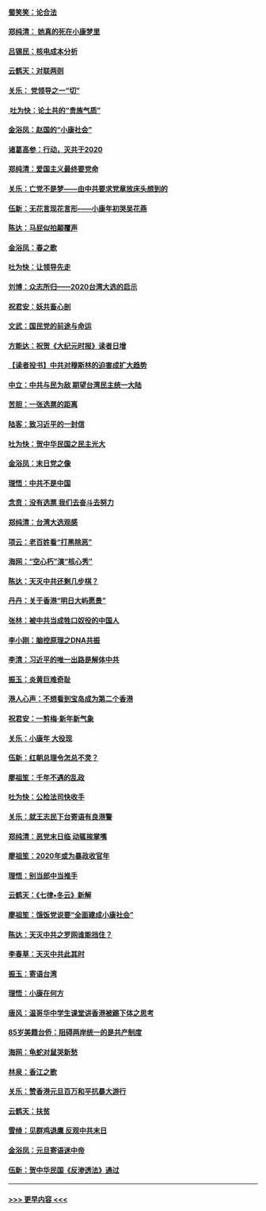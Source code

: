 #### [蜀笑笑：论合法](../pages/nsc993/n11808064.md?t=01210822) 
#### [郑纯清： 她真的死在小康梦里](../pages/nsc993/n11806623.md?t=01210822) 
#### [吕锡民：核电成本分析](../pages/nsc993/n11806284.md?t=01210822) 
#### [云鹤天：对联两则](../pages/nsc993/n11805957.md?t=01210822) 
#### [关乐： 党领导之一“切”](../pages/nsc993/n11804505.md?t=01210822) 
#### [ 吐为快：论土共的“贵族气质”](../pages/nsc993/n11804490.md?t=01210822) 
#### [金浴凤：赵国的“小康社会”](../pages/nsc993/n11804452.md?t=01210822) 
#### [诸葛高参：行动，灭共于2020](../pages/nsc993/n11804120.md?t=01210822) 
#### [郑纯清：爱国主义最终要党命](../pages/nsc993/n11802197.md?t=01210822) 
#### [关乐：亡党不是梦——由中共要求党章放床头想到的](../pages/nsc993/n11802156.md?t=01210822) 
#### [伍新：无花言现花言形——小康年初哭吴花燕](../pages/nsc993/n11800044.md?t=01210822) 
#### [陈达：马屁似拍颠覆声](../pages/nsc993/n11800010.md?t=01210822) 
#### [金浴凤：春之歌](../pages/nsc993/n11797687.md?t=01210822) 
#### [吐为快：让领导先走](../pages/nsc993/n11797512.md?t=01210822) 
#### [刘博：众志所归——2020台湾大选的启示](../pages/nsc993/n11796878.md?t=01210822) 
#### [祝君安：妖共畜心剖](../pages/nsc993/n11794273.md?t=01210822) 
#### [文武：国民党的前途与命运](../pages/nsc993/n11794198.md?t=01210822) 
#### [方能达：祝贺《大纪元时报》读者日增](../pages/nsc993/n11793807.md?t=01210822) 
#### [【读者投书】中共对穆斯林的迫害成扩大趋势](../pages/nsc993/n11791371.md?t=01210822) 
#### [中立：中共与民为敌 期望台湾民主统一大陆](../pages/nsc993/n11790392.md?t=01210822) 
#### [苦胆：一张选票的距离](../pages/nsc993/n11788914.md?t=01210822) 
#### [陆客：致习近平的一封信](../pages/nsc993/n11788867.md?t=01210822) 
#### [吐为快：贺中华民国之民主光大](../pages/nsc993/n11788618.md?t=01210822) 
#### [金浴凤：末日党之像](../pages/nsc993/n11787475.md?t=01210822) 
#### [理悟：中共不是中国](../pages/nsc993/n11787463.md?t=01210822) 
#### [念贲：没有选票  我们去奋斗去努力](../pages/nsc993/n11787398.md?t=01210822) 
#### [郑纯清：台湾大选观感](../pages/nsc993/n11786210.md?t=01210822) 
#### [项云：老百姓看“打黑除恶”](../pages/nsc993/n11785398.md?t=01210822) 
#### [海网：“空心朽”演“核心秀”](../pages/nsc993/n11783874.md?t=01210822) 
#### [陈达：天灭中共还剩几步棋？](../pages/nsc993/n11783719.md?t=01210822) 
#### [丹丹：关于香港“明日大屿愿景”](../pages/nsc993/n11783273.md?t=01210822) 
#### [张林：被中共当成牲口奴役的中国人](../pages/nsc993/n11782397.md?t=01210822) 
#### [李小刚：脑控原理之DNA共振](../pages/nsc993/n11780962.md?t=01210822) 
#### [李清：习近平的唯一出路是解体中共](../pages/nsc993/n11780866.md?t=01210822) 
#### [振玉：炎黄巨难奇耻](../pages/nsc993/n11779632.md?t=01210822) 
#### [港人心声：不想看到宝岛成为第二个香港](../pages/nsc993/n11778817.md?t=01210822) 
#### [祝君安：一剪梅‧新年新气象](../pages/nsc993/n11776340.md?t=01210822) 
#### [关乐：小康年 大役现](../pages/nsc993/n11774213.md?t=01210822) 
#### [伍新：红朝总理令怎总不灵？](../pages/nsc993/n11770813.md?t=01210822) 
#### [廖祖笙：千年不遇的乱政](../pages/nsc993/n11770373.md?t=01210822) 
#### [吐为快：公检法司快收手](../pages/nsc993/n11770359.md?t=01210822) 
#### [关乐：就王志民下台寄语有良港警](../pages/nsc993/n11769903.md?t=01210822) 
#### [郑纯清：恶党末日临 动辄挨掌嘴](../pages/nsc993/n11769356.md?t=01210822) 
#### [廖祖笙：2020年或为暴政收官年](../pages/nsc993/n11768216.md?t=01210822) 
#### [理悟：别当郎中当推手](../pages/nsc993/n11768243.md?t=01210822) 
#### [云鹤天：《七律▪冬云》新解](../pages/nsc993/n11768204.md?t=01210822) 
#### [廖祖笙：饿饭党说要“全面建成小康社会”](../pages/nsc993/n11767482.md?t=01210822) 
#### [陈达：天灭中共之罗网谁能挡住？](../pages/nsc993/n11767465.md?t=01210822) 
#### [李春草：天灭中共此其时](../pages/nsc993/n11767452.md?t=01210822) 
#### [振玉：寄语台湾](../pages/nsc993/n11767432.md?t=01210822) 
#### [理悟：小康在何方](../pages/nsc993/n11767394.md?t=01210822) 
#### [唐风：温哥华中学生课堂讲香港被踢下体之思考](../pages/nsc993/n11766848.md?t=01210822) 
#### [85岁美籍台侨：阻碍两岸统一的是共产制度](../pages/nsc993/n11765043.md?t=01210822) 
#### [海网：龟蛇对鼠哭新愁](../pages/nsc993/n11764895.md?t=01210822) 
#### [林泉：香江之歌](../pages/nsc993/n11764415.md?t=01210822) 
#### [关乐：赞香港元旦百万和平抗暴大游行](../pages/nsc993/n11764382.md?t=01210822) 
#### [云鹤天：扶贫](../pages/nsc993/n11764245.md?t=01210822) 
#### [雪绮：见群鸡退鹰  反观中共末日](../pages/nsc993/n11762112.md?t=01210822) 
#### [金浴凤：元旦寄语迷中帝](../pages/nsc993/n11761788.md?t=01210822) 
#### [伍新：贺中华民国《反渗透法》通过](../pages/nsc993/n11761994.md?t=01210822) 

----
#### [ >>> 更早内容 <<< ](../indexes/nsc993-earlier.md)
